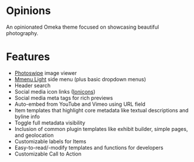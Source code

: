 # Opinions

An opinionated Omeka theme focused on showcasing beautiful photography.

# Features

- [Photoswipe](https://photoswipe.com/) image viewer
- [Mmenu Light](https://mmenujs.com/mmenu-light/) side menu (plus basic dropdown menus)
- Header search
- Social media icon links ([Ionicons](https://ionicons.com/))
- Social media meta tags for rich previews
- Auto-embed from YouTube and Vimeo using URL field
- Item templates that highlight core metadata like textual descriptions and byline info
- Toggle full metadata visibility
- Inclusion of common plugin templates like exhibit builder, simple pages, and geolocation
- Customizable labels for Items
- Easy-to-read/-modify templates and functions for developers
- Customizable Call to Action
